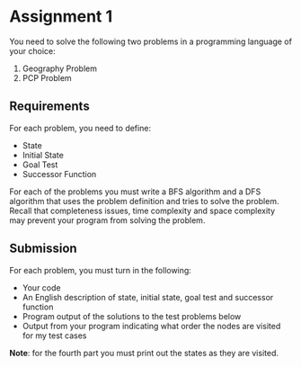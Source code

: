 # Assignment 1

You need to solve the following two problems in a programming language of your
choice:

1. Geography Problem
2. PCP Problem

## Requirements

For each problem, you need to define:

- State
- Initial State
- Goal Test
- Successor Function

For each of the problems you must write a BFS algorithm and a DFS algorithm that
uses the problem definition and tries to solve the problem. Recall that
completeness issues, time complexity and space complexity may prevent your
program from solving the problem.

## Submission

For each problem, you must turn in the following:

- Your code
- An English description of state, initial state, goal test and successor
  function
- Program output of the solutions to the test problems below
- Output from your program indicating what order the nodes are visited for my
  test cases

**Note**: for the fourth part you must print out the states as they are visited.
